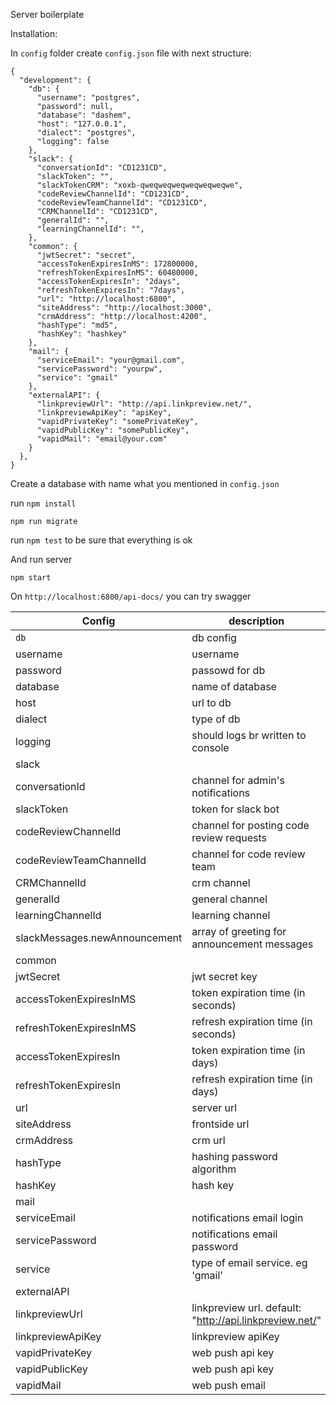 Server boilerplate

Installation:

In `config` folder create `config.json` file with next structure:

```
{
  "development": {
    "db": {
      "username": "postgres",
      "password": null,
      "database": "dashem",
      "host": "127.0.0.1",
      "dialect": "postgres",
      "logging": false
    },
    "slack": {
      "conversationId": "CD1231CD",
      "slackToken": "",
      "slackTokenCRM": "xoxb-qweqweqweqweqweqweqwe",
      "codeReviewChannelId": "CD1231CD",
      "codeReviewTeamChannelId": "CD1231CD",
      "CRMChannelId": "CD1231CD",
      "generalId": "",
      "learningChannelId": "",
    },
    "common": {
      "jwtSecret": "secret",
      "accessTokenExpiresInMS": 172800000,
      "refreshTokenExpiresInMS": 60480000,
      "accessTokenExpiresIn": "2days",
      "refreshTokenExpiresIn": "7days",
      "url": "http://localhost:6800",
      "siteAddress": "http://localhost:3000",
      "crmAddress": "http://localhost:4200",
      "hashType": "md5",
      "hashKey": "hashkey"
    },
    "mail": {
      "serviceEmail": "your@gmail.com",
      "servicePassword": "yourpw",
      "service": "gmail"
    },
    "externalAPI": {
      "linkpreviewUrl": "http://api.linkpreview.net/",
      "linkpreviewApiKey": "apiKey",
      "vapidPrivateKey": "somePrivateKey",
      "vapidPublicKey": "somePublicKey",
      "vapidMail": "email@your.com"
    }
  },
}
```

Create a database with name what you mentioned in `config.json`

run
`npm install`

`npm run migrate`

run `npm test` to be sure that everything is ok

And run server

`npm start`

On `http://localhost:6800/api-docs/` you can try swagger

| Config                        | description                                             |
| ----------------------------- | ------------------------------------------------------- |
| `db`                          | db config                                               |
| username                      | username                                                |
| password                      | passowd for db                                          |
| database                      | name of database                                        |
| host                          | url to db                                               |
| dialect                       | type of db                                              |
| logging                       | should logs br written to console                       |
| slack                         |                                                         |
| conversationId                | channel for admin's notifications                       |
| slackToken                    | token for slack bot                                     |
| codeReviewChannelId           | channel for posting code review requests                |
| codeReviewTeamChannelId       | channel for code review team                            |
| CRMChannelId                  | crm channel                                             |
| generalId                     | general channel                                         |
| learningChannelId             | learning channel                                        |
| slackMessages.newAnnouncement | array of greeting for announcement messages             |
| common                        |                                                         |
| jwtSecret                     | jwt secret key                                          |
| accessTokenExpiresInMS       | token expiration time (in seconds)                      |
| refreshTokenExpiresInMS      | refresh expiration time (in seconds)                    |
| accessTokenExpiresIn          | token expiration time (in days)                         |
| refreshTokenExpiresIn         | refresh expiration time (in days)                       |
| url                           | server url                                              |
| siteAddress                   | frontside url                                           |
| crmAddress                    | crm url                                                 |
| hashType                      | hashing password algorithm                              |
| hashKey                       | hash key                                                |
| mail                          |                                                         |
| serviceEmail                  | notifications email login                               |
| servicePassword               | notifications email password                            |
| service                       | type of email service. eg 'gmail'                       |
| externalAPI                   |                                                         |
| linkpreviewUrl                | linkpreview url. default: "http://api.linkpreview.net/" |
| linkpreviewApiKey             | linkpreview apiKey                                      |
| vapidPrivateKey               | web push api key                                        |
| vapidPublicKey                | web push api key                                        |
| vapidMail                     | web push email                                          |
